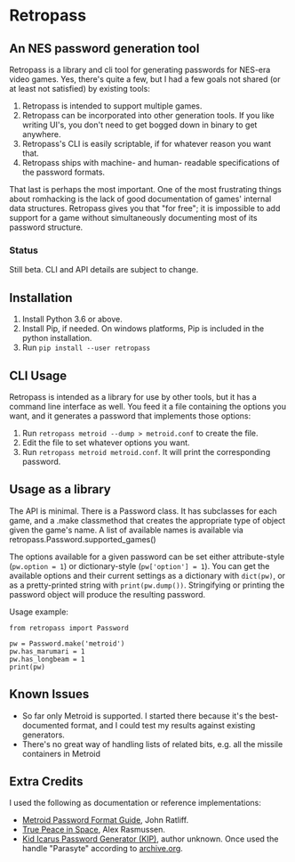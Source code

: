 # Retropass

## An NES password generation tool

Retropass is a library and cli tool for generating passwords for NES-era
video games. Yes, there's quite a few, but I had a few goals not shared
(or at least not satisfied) by existing tools:

1. Retropass is intended to support multiple games.
2. Retropass can be incorporated into other generation tools. If you
   like writing UI's, you don't need to get bogged down in binary to get
   anywhere.
3. Retropass's CLI is easily scriptable, if for whatever reason you want
   that.
4. Retropass ships with machine- and human- readable specifications of
   the password formats.

That last is perhaps the most important. One of the most frustrating
things about romhacking is the lack of good documentation of games'
internal data structures. Retropass gives you that "for free"; it is
impossible to add support for a game without simultaneously documenting
most of its password structure.

### Status

Still beta. CLI and API details are subject to change.

## Installation

1. Install Python 3.6 or above.
2. Install Pip, if needed. On windows platforms, Pip is included in the
   python installation.
3. Run `pip install --user retropass`

## CLI Usage

Retropass is intended as a library for use by other tools, but it has a
command line interface as well. You feed it a file containing the
options you want, and it generates a password that implements those
options:

1. Run `retropass metroid --dump > metroid.conf` to create the file.
2. Edit the file to set whatever options you want.
3. Run `retropass metroid metroid.conf`. It will print the corresponding
   password.

## Usage as a library

The API is minimal. There is a Password class. It has subclasses for
each game, and a .make classmethod that creates the appropriate type of
object given the game's name. A list of available names is available via
retropass.Password.supported_games()

The options available for a given password can be set either
attribute-style (`pw.option = 1`) or dictionary-style (`pw['option'] =
1`). You can get the available options and their current settings as a
dictionary with `dict(pw)`, or as a pretty-printed string with
`print(pw.dump())`. Stringifying or printing the password object will
produce the resulting password.

Usage example:

```
from retropass import Password

pw = Password.make('metroid')
pw.has_marumari = 1
pw.has_longbeam = 1
print(pw)
```

## Known Issues

* So far only Metroid is supported. I started there because
  it's the best-documented format, and I could test my results against
  existing generators.
* There's no great way of handling lists of related bits, e.g. all the
  missile containers in Metroid

## Extra Credits

I used the following as documentation or reference implementations:

* [Metroid Password Format Guide][mpfg], John Ratliff.
* [True Peace in Space][tpis], Alex Rasmussen.
* [Kid Icarus Password Generator (KIP)][kip], author unknown. Once used the handle "Parasyte" according
  to [archive.org][kiparch].

[mpfg]: http://games.technoplaza.net/mpg/password.txt
[tpis]: https://www.truepeacein.space
[kip]: http://www.geocities.ws/passgens/pages/Kid_Icarus.htm
[kiparch]: https://web.archive.org/web/20060422233317/http://desnet.fobby.net/index.php?page=utilities&id=19
